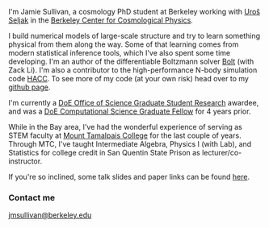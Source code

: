 I'm Jamie Sullivan, a cosmology PhD student at Berkeley working with [Uroš Seljak](https://physics.berkeley.edu/people/faculty/uros-seljak) in the [Berkeley Center for Cosmological Physics](http://bccp.berkeley.edu/people/). 

I build numerical models of large-scale structure and try to learn something physical from them along the way. Some of that learning comes from modern statistical inference tools, which I've also spent some time developing.
I'm an author of the differentiable Boltzmann solver [Bolt](https://github.com/xzackli/Bolt.jl) (with Zack Li). I'm also a contributor to the high-performance N-body simulation code [HACC](https://cpac.hep.anl.gov/projects/hacc/). To see more of my code (at your own risk) head over to my [github page](https://github.com/jmsull).

I'm currently a [DoE Office of Science Graduate Student Research](https://science.osti.gov/wdts/scgsr) awardee, and was a [DoE Computational Science Graduate Fellow](https://www.krellinst.org/csgf/) for 4 years prior.

While in the Bay area, I've had the wonderful experience of serving as STEM faculty at [Mount Tamalpais College](https://www.mttamcollege.edu/) for the last couple of years. Through MTC, I've taught Intermediate Algebra, Physics I (with Lab), and Statistics for college credit in San Quentin State Prison as lecturer/co-instructor. 

If you're so inclined, some talk slides and paper links can be found [here](https://jmsull.github.io/publications_talks/). 


### Contact me

[jmsullivan@berkeley.edu](mailto:jmsullivan@berkeley.edu)
